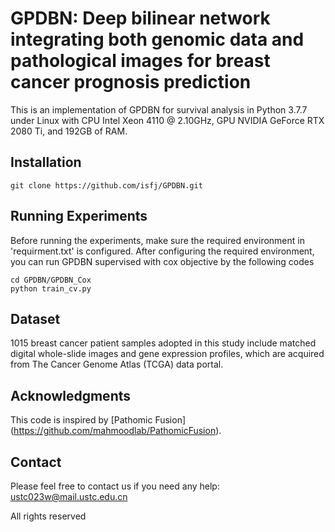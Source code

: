 # GPDBN: Deep bilinear network integrating both genomic data and pathological images for breast cancer prognosis prediction

This is an implementation of GPDBN for survival analysis in Python 3.7.7 under Linux with CPU Intel Xeon 4110 @ 2.10GHz, GPU NVIDIA GeForce RTX 2080 Ti, and 192GB of RAM. 



## Installation
```
git clone https://github.com/isfj/GPDBN.git
```
## Running Experiments
Before running the experiments, make sure the required environment in 'requirment.txt' is configured. After configuring the required environment, you can run GPDBN supervised with cox objective by the following codes
```
cd GPDBN/GPDBN_Cox
python train_cv.py
```

## Dataset
1015 breast cancer patient samples adopted in this study include matched digital whole-slide images and gene expression profiles, which are acquired from The Cancer Genome Atlas (TCGA) data portal.

## Acknowledgments
This code is inspired by [Pathomic Fusion] (https://github.com/mahmoodlab/PathomicFusion).

## Contact
Please feel free to contact us if you need any help: ustc023w@mail.ustc.edu.cn

All rights reserved
